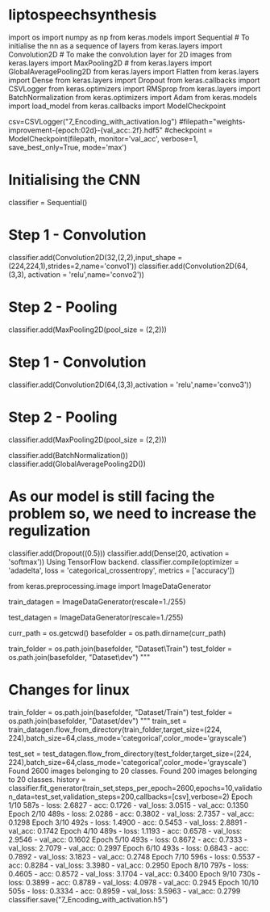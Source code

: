 # liptospeechsynthesis

import os
import numpy as np
from keras.models import Sequential # To initialise the nn as a sequence of layers
from keras.layers import Convolution2D # To make the convolution layer for 2D images
from keras.layers import MaxPooling2D # 
from keras.layers import GlobalAveragePooling2D
from keras.layers import Flatten
from keras.layers import Dense
from keras.layers import Dropout
from keras.callbacks import CSVLogger
from keras.optimizers import RMSprop
from keras.layers import BatchNormalization
from keras.optimizers import Adam
from keras.models import load_model
from keras.callbacks import ModelCheckpoint

csv=CSVLogger("7_Encoding_with_activation.log")
#filepath="weights-improvement-{epoch:02d}-{val_acc:.2f}.hdf5"
#checkpoint = ModelCheckpoint(filepath, monitor='val_acc', verbose=1, save_best_only=True, mode='max')


# Initialising the CNN
classifier = Sequential()

# Step 1 - Convolution
classifier.add(Convolution2D(32,(2,2),input_shape = (224,224,1),strides=2,name='convo1'))
classifier.add(Convolution2D(64,(3,3), activation = 'relu',name='convo2'))
# Step 2 - Pooling
classifier.add(MaxPooling2D(pool_size = (2,2)))

# Step 1 - Convolution
classifier.add(Convolution2D(64,(3,3),activation = 'relu',name='convo3'))
# Step 2 - Pooling
classifier.add(MaxPooling2D(pool_size = (2,2)))

classifier.add(BatchNormalization())
classifier.add(GlobalAveragePooling2D())
# As our model is still facing the problem so, we need to increase the regulization
classifier.add(Dropout((0.5)))
classifier.add(Dense(20, activation = 'softmax'))
Using TensorFlow backend.
classifier.compile(optimizer = 'adadelta', loss = 'categorical_crossentropy', metrics = ['accuracy'])

from keras.preprocessing.image import ImageDataGenerator

train_datagen = ImageDataGenerator(rescale=1./255)

test_datagen = ImageDataGenerator(rescale=1./255)

curr_path = os.getcwd()
basefolder = os.path.dirname(curr_path)

train_folder = os.path.join(basefolder, "Dataset\\Train")
test_folder = os.path.join(basefolder, "Dataset\\dev")
"""
# Changes for linux
train_folder = os.path.join(basefolder, "Dataset/Train")
test_folder = os.path.join(basefolder, "Dataset/dev")
"""
train_set = train_datagen.flow_from_directory(train_folder,target_size=(224, 224),batch_size=64,class_mode='categorical',color_mode='grayscale')

test_set = test_datagen.flow_from_directory(test_folder,target_size=(224, 224),batch_size=64,class_mode='categorical',color_mode='grayscale')
Found 2600 images belonging to 20 classes.
Found 200 images belonging to 20 classes.
history = classifier.fit_generator(train_set,steps_per_epoch=2600,epochs=10,validation_data=test_set,validation_steps=200,callbacks=[csv],verbose=2)
Epoch 1/10
587s - loss: 2.6827 - acc: 0.1726 - val_loss: 3.0515 - val_acc: 0.1350
Epoch 2/10
489s - loss: 2.0286 - acc: 0.3802 - val_loss: 2.7357 - val_acc: 0.1298
Epoch 3/10
492s - loss: 1.4900 - acc: 0.5453 - val_loss: 2.8891 - val_acc: 0.1742
Epoch 4/10
489s - loss: 1.1193 - acc: 0.6578 - val_loss: 2.9546 - val_acc: 0.1602
Epoch 5/10
493s - loss: 0.8672 - acc: 0.7333 - val_loss: 2.7079 - val_acc: 0.2997
Epoch 6/10
493s - loss: 0.6843 - acc: 0.7892 - val_loss: 3.1823 - val_acc: 0.2748
Epoch 7/10
596s - loss: 0.5537 - acc: 0.8284 - val_loss: 3.3980 - val_acc: 0.2950
Epoch 8/10
797s - loss: 0.4605 - acc: 0.8572 - val_loss: 3.1704 - val_acc: 0.3400
Epoch 9/10
730s - loss: 0.3899 - acc: 0.8789 - val_loss: 4.0978 - val_acc: 0.2945
Epoch 10/10
505s - loss: 0.3334 - acc: 0.8959 - val_loss: 3.5963 - val_acc: 0.2799
classifier.save("7_Encoding_with_activation.h5")
